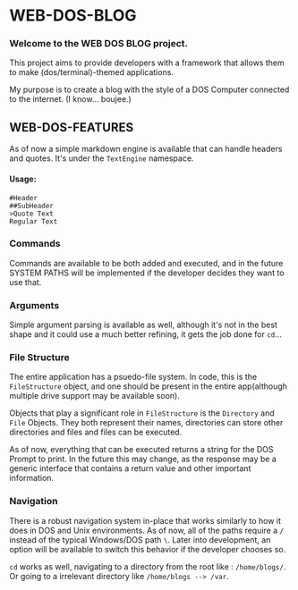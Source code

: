 # WEB-DOS-BLOG



### Welcome to the WEB DOS BLOG project.

This project aims to provide developers with a framework that allows them to make (dos/terminal)-themed applications.

My purpose is to create a blog with the style of a DOS Computer connected to the internet. (I know... boujee.)

## WEB-DOS-FEATURES

As of now a simple markdown engine is available that can handle headers and quotes. It's under the `TextEngine` namespace. 

#### Usage:
```dd
#Header
##SubHeader
>Quote Text
Regular Text
```


### Commands
Commands are available to be both added and executed, and in the future SYSTEM PATHS will be implemented if the developer decides they want to use that. 

### Arguments

Simple argument parsing is available as well, although it's not in the best shape and it could use a much better refining, it gets the job done for `cd`...

### File Structure
The entire application has a psuedo-file system. In code, this is the `FileStructure` object, and one should be present in the entire app(although multiple drive support may be available soon).

Objects that play a significant role in `FileStructure` is the `Directory` and `File` Objects. They both  represent their names, directories can store other directories and files and files can be executed. 

As of now, everything that can be executed returns a string for the DOS Prompt to print. In the future this may change, as the response may be a generic interface that contains a return value and other important information.


### Navigation
There is a robust navigation system in-place that works similarly to how it does in DOS and Unix environments. As of now, all of the paths require a `/` instead of the typical Windows/DOS path `\`. Later into development, an option will be available to switch this behavior if the developer chooses so.

`cd` works as well, navigating to a directory from the root like : `/home/blogs/`. Or going to a irrelevant directory like `/home/blogs --> /var`.